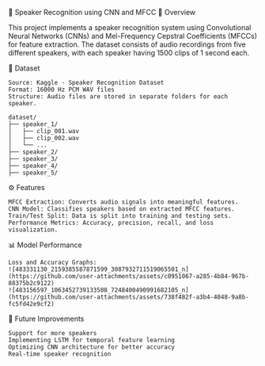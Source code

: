 🎤 Speaker Recognition using CNN and MFCC
📌 Overview

This project implements a speaker recognition system using Convolutional Neural Networks (CNNs) and Mel-Frequency Cepstral Coefficients (MFCCs) for feature extraction. The dataset consists of audio recordings from five different speakers, with each speaker having 1500 clips of 1 second each.

📂 Dataset

    Source: Kaggle - Speaker Recognition Dataset
    Format: 16000 Hz PCM WAV files
    Structure: Audio files are stored in separate folders for each speaker.

    dataset/
    ├── speaker_1/
    │   ├── clip_001.wav
    │   ├── clip_002.wav
    │   └── ...
    ├── speaker_2/
    ├── speaker_3/
    ├── speaker_4/
    ├── speaker_5/

⚙️ Features

    MFCC Extraction: Converts audio signals into meaningful features.
    CNN Model: Classifies speakers based on extracted MFCC features.
    Train/Test Split: Data is split into training and testing sets.
    Performance Metrics: Accuracy, precision, recall, and loss visualization.

📊 Model Performance

    Loss and Accuracy Graphs: 
    ![483331130_2159385587871599_3087932711519065501_n](https://github.com/user-attachments/assets/c0951067-a285-4b84-967b-88375b2c9122)
    ![483156597_1063452739133508_7248400490991682105_n](https://github.com/user-attachments/assets/738f482f-a3b4-4048-9a8b-fc5fd42e9cf2)


🎯 Future Improvements

    Support for more speakers
    Implementing LSTM for temporal feature learning
    Optimizing CNN architecture for better accuracy
    Real-time speaker recognition
